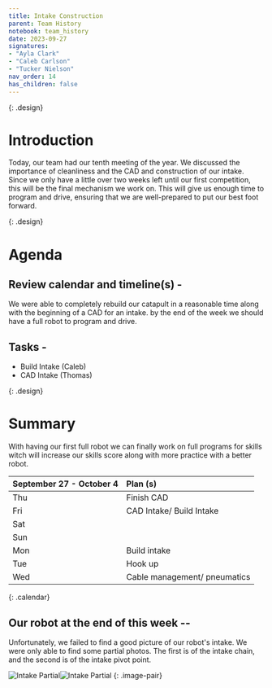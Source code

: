 ```yaml
---
title: Intake Construction 
parent: Team History
notebook: team_history
date: 2023-09-27
signatures:
- "Ayla Clark"
- "Caleb Carlson"
- "Tucker Nielson"
nav_order: 14
has_children: false
---
```


{: .design}
# Introduction 

Today, our team had our tenth meeting of the year. We discussed the importance of cleanliness and the CAD and construction of our intake. Since we only have a little over two weeks left until our first competition, this will be the final mechanism we work on. This will give us enough time to program and drive, ensuring that we are well-prepared to put our best foot forward.

{: .design}
# Agenda 

## Review calendar and timeline(s) -

We were able to completely rebuild our catapult in a reasonable time along with the beginning of a CAD for an intake. by the end of the week we should have a full robot to program and drive. 

## Tasks -

* Build Intake			    (Caleb)
* CAD Intake			   (Thomas)

{: .design}
# Summary

With having our first full robot we can finally work on full programs for skills witch will increase our skills score along with more practice with a better robot. 


| September 27 - October 4  | Plan (s) |
|:---|:---|
| Thu | Finish CAD |
| Fri | CAD Intake/ Build Intake|
| Sat | |
| Sun | |
| Mon | Build intake|
| Tue | Hook up |
| Wed | Cable management/ pneumatics |
{: .calendar}

## Our robot at the end of this week --

Unfortunately, we failed to find a good picture of our robot's intake. We were only able to find some partial photos. The first is of the intake chain, and the second is of the intake pivot point.

![Intake Partial](https://lh3.googleusercontent.com/pw/ABLVV86vnBVQlgO5mxLvh2KvQqJMegPDRDhQAVVTM4vK5xfycqYNLSMpxkhCOfkWD2nRWkJT0MYMfXvlnaAN_Pfwhp_QjEI3ieM8eGbDSkylKInLQZwSV43qwrZb2EIsKFOjyS3Qb8JhNpTy0WAhVxd4UDbR=w1179-h884-s-no-gm)![Intake Partial](https://lh3.googleusercontent.com/pw/ABLVV84TVkAIs-JNb9QdnJXN9lqY9DYmMxvR8G27iGtBIBWtSkA4mtOwMB13dHD8pIJCbb8LCEU6XS3DaykV3F94d5pHr0iBIzwvpP83Vny8COAsP4OkIydcm8RjCdyjMAqJqTT9iOsDG5R-siZTlg1_oYt2=w1179-h884-s-no-gm)
{: .image-pair}